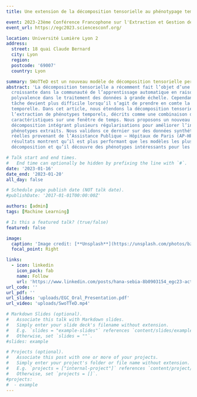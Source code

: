 ```yaml
---
title: Une extension de la décomposition tensorielle au phénotypage temporel

event: 2023-23ème Conférence Francophone sur l'Extraction et Gestion des Connaissances
event_url: https://egc2023.sciencesconf.org/

location: Université Lumière Lyon 2
address:
  street: 18 quai Claude Bernard
  city: Lyon
  region: 
  postcode: '69007'
  country: Lyon

summary: SWoTTeD est un nouveau modèle de décomposition tensorielle permettant l'extraction de motifs temporels.
abstract: 'La décomposition tensorielle a récemment fait l’objet d’une attention
  croissante dans la communauté de l’apprentissage automatique en raison de sa
  polyvalence dans le traitement des données à grande échelle. Cependant, cette
  tâche devient plus difficile lorsqu’il s’agit de prendre en comte la dimension
  temporelle. Dans cet article, nous étendons la décomposition tensorielle à 
  l’extraction de phénotypes temporels, décrits comme une combinaison de 
  caractéristiques sur une fenêtre de temps. Nous proposons un nouveau modèle de 
  décomposition intégrant plusieurs régularisations pour améliorer l’interprétabilité des
  phénotypes extraits. Nous validons ce dernier sur des données synthétiques et
  réelles provenant de l’Assistance Publique – Hôpitaux de Paris (AP-HP). Les
  résultats montrent qu’il est plus performant que les modèles les plus récents de
  décomposition et qu’il découvre des phénotypes intéressants pour les cliniciens.'

# Talk start and end times.
#   End time can optionally be hidden by prefixing the line with `#`.
date: '2023-01-16'
date_end: '2023-01-20'
all_day: false

# Schedule page publish date (NOT talk date).
#publishDate: '2017-01-01T00:00:00Z'

authors: [admin]
tags: [Machine Learning]

# Is this a featured talk? (true/false)
featured: false

image:
  caption: 'Image credit: [**Unsplash**](https://unsplash.com/photos/bzdhc5b3Bxs)'
  focal_point: Right

links:
  - icon: linkedin
    icon_pack: fab
    name: Follow
    url: 'https://www.linkedin.com/posts/hana-sebia-8b0903154_egc23-activity-7022530533259681793-n31j?utm_source=share&utm_medium=member_desktop'
url_code: ''
url_pdf: ''
url_slides: 'uploads/EGC_Oral_Presentation.pdf'
url_video: 'uploads/SwoTTeD.mp4'

# Markdown Slides (optional).
#   Associate this talk with Markdown slides.
#   Simply enter your slide deck's filename without extension.
#   E.g. `slides = "example-slides"` references `content/slides/example-slides.md`.
#   Otherwise, set `slides = ""`.
#slides: example

# Projects (optional).
#   Associate this post with one or more of your projects.
#   Simply enter your project's folder or file name without extension.
#   E.g. `projects = ["internal-project"]` references `content/project/deep-learning/index.md`.
#   Otherwise, set `projects = []`.
#projects:
#  - example
---
```

